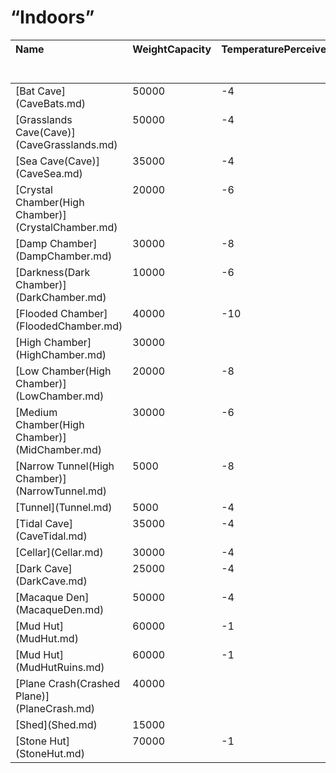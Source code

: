 # “Indoors”  
<table class="table table-bordered" data-toggle="table"  ><thead style=""><tr ><th  style="text-align:left;vertical-align:top;"  >Name</th><th  style="text-align:left;vertical-align:top;"  data-sortable="true"  >WeightCapacity</th><th  style="text-align:left;vertical-align:top;"  data-sortable="true"  >TemperaturePerceived</th><th  style="text-align:left;vertical-align:top;"  data-sortable="true"  >InsulationHeat</th><th  style="text-align:left;vertical-align:top;"  data-sortable="true"  >Comfort</th><th  style="text-align:left;vertical-align:top;"  >Expansion</th><th  style="text-align:left;vertical-align:top;"  >Door</th><th  style="text-align:left;vertical-align:top;"  >Home Sign</th><th  style="text-align:left;vertical-align:top;"  >Sea Trophy</th><th  style="text-align:left;vertical-align:top;"  >Stitched-Hide Floor</th><th  style="text-align:left;vertical-align:top;"  >White Washed Walls</th><th  style="text-align:left;vertical-align:top;"  >Wind Tower</th><th  style="text-align:left;vertical-align:top;"  >Wind Tower</th></tr></thead><tr ><td  style="text-align:left;vertical-align:top;"  >[Bat Cave](CaveBats.md)</td><td  style="text-align:left;vertical-align:top;"  >50000</td><td  style="text-align:left;vertical-align:top;"  >-4</td><td  style="text-align:left;vertical-align:top;"  >3</td><td  style="text-align:left;vertical-align:top;"  >-100</td><td  style="text-align:left;vertical-align:top;"  >❌</td><td  style="text-align:left;vertical-align:top;"  >✅</td><td  style="text-align:left;vertical-align:top;"  >✅</td><td  style="text-align:left;vertical-align:top;"  >✅</td><td  style="text-align:left;vertical-align:top;"  >✅</td><td  style="text-align:left;vertical-align:top;"  >✅</td><td  style="text-align:left;vertical-align:top;"  >❌</td><td  style="text-align:left;vertical-align:top;"  >❌</td></tr><tr ><td  style="text-align:left;vertical-align:top;"  >[Grasslands Cave(Cave)](CaveGrasslands.md)</td><td  style="text-align:left;vertical-align:top;"  >50000</td><td  style="text-align:left;vertical-align:top;"  >-4</td><td  style="text-align:left;vertical-align:top;"  >3</td><td  style="text-align:left;vertical-align:top;"  >-100</td><td  style="text-align:left;vertical-align:top;"  >❌</td><td  style="text-align:left;vertical-align:top;"  >✅</td><td  style="text-align:left;vertical-align:top;"  >✅</td><td  style="text-align:left;vertical-align:top;"  >✅</td><td  style="text-align:left;vertical-align:top;"  >✅</td><td  style="text-align:left;vertical-align:top;"  >✅</td><td  style="text-align:left;vertical-align:top;"  >❌</td><td  style="text-align:left;vertical-align:top;"  >❌</td></tr><tr ><td  style="text-align:left;vertical-align:top;"  >[Sea Cave(Cave)](CaveSea.md)</td><td  style="text-align:left;vertical-align:top;"  >35000</td><td  style="text-align:left;vertical-align:top;"  >-4</td><td  style="text-align:left;vertical-align:top;"  >3</td><td  style="text-align:left;vertical-align:top;"  ></td><td  style="text-align:left;vertical-align:top;"  >❌</td><td  style="text-align:left;vertical-align:top;"  >✅</td><td  style="text-align:left;vertical-align:top;"  >✅</td><td  style="text-align:left;vertical-align:top;"  >✅</td><td  style="text-align:left;vertical-align:top;"  >✅</td><td  style="text-align:left;vertical-align:top;"  >✅</td><td  style="text-align:left;vertical-align:top;"  >❌</td><td  style="text-align:left;vertical-align:top;"  >❌</td></tr><tr ><td  style="text-align:left;vertical-align:top;"  >[Crystal Chamber(High Chamber)](CrystalChamber.md)</td><td  style="text-align:left;vertical-align:top;"  >20000</td><td  style="text-align:left;vertical-align:top;"  >-6</td><td  style="text-align:left;vertical-align:top;"  >6</td><td  style="text-align:left;vertical-align:top;"  ></td><td  style="text-align:left;vertical-align:top;"  >❌</td><td  style="text-align:left;vertical-align:top;"  >❌</td><td  style="text-align:left;vertical-align:top;"  >✅</td><td  style="text-align:left;vertical-align:top;"  >✅</td><td  style="text-align:left;vertical-align:top;"  >✅</td><td  style="text-align:left;vertical-align:top;"  >✅</td><td  style="text-align:left;vertical-align:top;"  >❌</td><td  style="text-align:left;vertical-align:top;"  >❌</td></tr><tr ><td  style="text-align:left;vertical-align:top;"  >[Damp Chamber](DampChamber.md)</td><td  style="text-align:left;vertical-align:top;"  >30000</td><td  style="text-align:left;vertical-align:top;"  >-8</td><td  style="text-align:left;vertical-align:top;"  >6</td><td  style="text-align:left;vertical-align:top;"  >-500</td><td  style="text-align:left;vertical-align:top;"  >❌</td><td  style="text-align:left;vertical-align:top;"  >❌</td><td  style="text-align:left;vertical-align:top;"  >✅</td><td  style="text-align:left;vertical-align:top;"  >✅</td><td  style="text-align:left;vertical-align:top;"  >✅</td><td  style="text-align:left;vertical-align:top;"  >✅</td><td  style="text-align:left;vertical-align:top;"  >❌</td><td  style="text-align:left;vertical-align:top;"  >❌</td></tr><tr ><td  style="text-align:left;vertical-align:top;"  >[Darkness(Dark Chamber)](DarkChamber.md)</td><td  style="text-align:left;vertical-align:top;"  >10000</td><td  style="text-align:left;vertical-align:top;"  >-6</td><td  style="text-align:left;vertical-align:top;"  >6</td><td  style="text-align:left;vertical-align:top;"  ></td><td  style="text-align:left;vertical-align:top;"  >❌</td><td  style="text-align:left;vertical-align:top;"  >✅</td><td  style="text-align:left;vertical-align:top;"  >✅</td><td  style="text-align:left;vertical-align:top;"  >❌</td><td  style="text-align:left;vertical-align:top;"  >✅</td><td  style="text-align:left;vertical-align:top;"  >✅</td><td  style="text-align:left;vertical-align:top;"  >❌</td><td  style="text-align:left;vertical-align:top;"  >❌</td></tr><tr ><td  style="text-align:left;vertical-align:top;"  >[Flooded Chamber](FloodedChamber.md)</td><td  style="text-align:left;vertical-align:top;"  >40000</td><td  style="text-align:left;vertical-align:top;"  >-10</td><td  style="text-align:left;vertical-align:top;"  >6</td><td  style="text-align:left;vertical-align:top;"  >-500</td><td  style="text-align:left;vertical-align:top;"  >❌</td><td  style="text-align:left;vertical-align:top;"  >❌</td><td  style="text-align:left;vertical-align:top;"  >✅</td><td  style="text-align:left;vertical-align:top;"  >✅</td><td  style="text-align:left;vertical-align:top;"  >✅</td><td  style="text-align:left;vertical-align:top;"  >✅</td><td  style="text-align:left;vertical-align:top;"  >❌</td><td  style="text-align:left;vertical-align:top;"  >❌</td></tr><tr ><td  style="text-align:left;vertical-align:top;"  >[High Chamber](HighChamber.md)</td><td  style="text-align:left;vertical-align:top;"  >30000</td><td  style="text-align:left;vertical-align:top;"  ></td><td  style="text-align:left;vertical-align:top;"  >6</td><td  style="text-align:left;vertical-align:top;"  >-500</td><td  style="text-align:left;vertical-align:top;"  >❌</td><td  style="text-align:left;vertical-align:top;"  >❌</td><td  style="text-align:left;vertical-align:top;"  >✅</td><td  style="text-align:left;vertical-align:top;"  >✅</td><td  style="text-align:left;vertical-align:top;"  >✅</td><td  style="text-align:left;vertical-align:top;"  >✅</td><td  style="text-align:left;vertical-align:top;"  >❌</td><td  style="text-align:left;vertical-align:top;"  >❌</td></tr><tr ><td  style="text-align:left;vertical-align:top;"  >[Low Chamber(High Chamber)](LowChamber.md)</td><td  style="text-align:left;vertical-align:top;"  >20000</td><td  style="text-align:left;vertical-align:top;"  >-8</td><td  style="text-align:left;vertical-align:top;"  >6</td><td  style="text-align:left;vertical-align:top;"  >-500</td><td  style="text-align:left;vertical-align:top;"  >❌</td><td  style="text-align:left;vertical-align:top;"  >❌</td><td  style="text-align:left;vertical-align:top;"  >✅</td><td  style="text-align:left;vertical-align:top;"  >✅</td><td  style="text-align:left;vertical-align:top;"  >✅</td><td  style="text-align:left;vertical-align:top;"  >✅</td><td  style="text-align:left;vertical-align:top;"  >❌</td><td  style="text-align:left;vertical-align:top;"  >❌</td></tr><tr ><td  style="text-align:left;vertical-align:top;"  >[Medium Chamber(High Chamber)](MidChamber.md)</td><td  style="text-align:left;vertical-align:top;"  >30000</td><td  style="text-align:left;vertical-align:top;"  >-6</td><td  style="text-align:left;vertical-align:top;"  >6</td><td  style="text-align:left;vertical-align:top;"  >-500</td><td  style="text-align:left;vertical-align:top;"  >❌</td><td  style="text-align:left;vertical-align:top;"  >❌</td><td  style="text-align:left;vertical-align:top;"  >✅</td><td  style="text-align:left;vertical-align:top;"  >✅</td><td  style="text-align:left;vertical-align:top;"  >✅</td><td  style="text-align:left;vertical-align:top;"  >✅</td><td  style="text-align:left;vertical-align:top;"  >❌</td><td  style="text-align:left;vertical-align:top;"  >❌</td></tr><tr ><td  style="text-align:left;vertical-align:top;"  >[Narrow Tunnel(High Chamber)](NarrowTunnel.md)</td><td  style="text-align:left;vertical-align:top;"  >5000</td><td  style="text-align:left;vertical-align:top;"  >-8</td><td  style="text-align:left;vertical-align:top;"  >6</td><td  style="text-align:left;vertical-align:top;"  >-500</td><td  style="text-align:left;vertical-align:top;"  >❌</td><td  style="text-align:left;vertical-align:top;"  >✅</td><td  style="text-align:left;vertical-align:top;"  >✅</td><td  style="text-align:left;vertical-align:top;"  >❌</td><td  style="text-align:left;vertical-align:top;"  >✅</td><td  style="text-align:left;vertical-align:top;"  >✅</td><td  style="text-align:left;vertical-align:top;"  >❌</td><td  style="text-align:left;vertical-align:top;"  >❌</td></tr><tr ><td  style="text-align:left;vertical-align:top;"  >[Tunnel](Tunnel.md)</td><td  style="text-align:left;vertical-align:top;"  >5000</td><td  style="text-align:left;vertical-align:top;"  >-4</td><td  style="text-align:left;vertical-align:top;"  >3</td><td  style="text-align:left;vertical-align:top;"  >-100</td><td  style="text-align:left;vertical-align:top;"  >❌</td><td  style="text-align:left;vertical-align:top;"  >✅</td><td  style="text-align:left;vertical-align:top;"  >✅</td><td  style="text-align:left;vertical-align:top;"  >✅</td><td  style="text-align:left;vertical-align:top;"  >✅</td><td  style="text-align:left;vertical-align:top;"  >✅</td><td  style="text-align:left;vertical-align:top;"  >❌</td><td  style="text-align:left;vertical-align:top;"  >❌</td></tr><tr ><td  style="text-align:left;vertical-align:top;"  >[Tidal Cave](CaveTidal.md)</td><td  style="text-align:left;vertical-align:top;"  >35000</td><td  style="text-align:left;vertical-align:top;"  >-4</td><td  style="text-align:left;vertical-align:top;"  >3</td><td  style="text-align:left;vertical-align:top;"  ></td><td  style="text-align:left;vertical-align:top;"  >❌</td><td  style="text-align:left;vertical-align:top;"  >✅</td><td  style="text-align:left;vertical-align:top;"  >✅</td><td  style="text-align:left;vertical-align:top;"  >✅</td><td  style="text-align:left;vertical-align:top;"  >❌</td><td  style="text-align:left;vertical-align:top;"  >✅</td><td  style="text-align:left;vertical-align:top;"  >❌</td><td  style="text-align:left;vertical-align:top;"  >❌</td></tr><tr ><td  style="text-align:left;vertical-align:top;"  >[Cellar](Cellar.md)</td><td  style="text-align:left;vertical-align:top;"  >30000</td><td  style="text-align:left;vertical-align:top;"  >-4</td><td  style="text-align:left;vertical-align:top;"  >6</td><td  style="text-align:left;vertical-align:top;"  ></td><td  style="text-align:left;vertical-align:top;"  >❌</td><td  style="text-align:left;vertical-align:top;"  >✅</td><td  style="text-align:left;vertical-align:top;"  >✅</td><td  style="text-align:left;vertical-align:top;"  >✅</td><td  style="text-align:left;vertical-align:top;"  >✅</td><td  style="text-align:left;vertical-align:top;"  >✅</td><td  style="text-align:left;vertical-align:top;"  >❌</td><td  style="text-align:left;vertical-align:top;"  >❌</td></tr><tr ><td  style="text-align:left;vertical-align:top;"  >[Dark Cave](DarkCave.md)</td><td  style="text-align:left;vertical-align:top;"  >25000</td><td  style="text-align:left;vertical-align:top;"  >-4</td><td  style="text-align:left;vertical-align:top;"  >3</td><td  style="text-align:left;vertical-align:top;"  ></td><td  style="text-align:left;vertical-align:top;"  >❌</td><td  style="text-align:left;vertical-align:top;"  >✅</td><td  style="text-align:left;vertical-align:top;"  >✅</td><td  style="text-align:left;vertical-align:top;"  >✅</td><td  style="text-align:left;vertical-align:top;"  >✅</td><td  style="text-align:left;vertical-align:top;"  >✅</td><td  style="text-align:left;vertical-align:top;"  >❌</td><td  style="text-align:left;vertical-align:top;"  >❌</td></tr><tr ><td  style="text-align:left;vertical-align:top;"  >[Macaque Den](MacaqueDen.md)</td><td  style="text-align:left;vertical-align:top;"  >50000</td><td  style="text-align:left;vertical-align:top;"  >-4</td><td  style="text-align:left;vertical-align:top;"  >3</td><td  style="text-align:left;vertical-align:top;"  >-100</td><td  style="text-align:left;vertical-align:top;"  >❌</td><td  style="text-align:left;vertical-align:top;"  >✅</td><td  style="text-align:left;vertical-align:top;"  >✅</td><td  style="text-align:left;vertical-align:top;"  >✅</td><td  style="text-align:left;vertical-align:top;"  >✅</td><td  style="text-align:left;vertical-align:top;"  >✅</td><td  style="text-align:left;vertical-align:top;"  >❌</td><td  style="text-align:left;vertical-align:top;"  >❌</td></tr><tr ><td  style="text-align:left;vertical-align:top;"  >[Mud Hut](MudHut.md)</td><td  style="text-align:left;vertical-align:top;"  >60000</td><td  style="text-align:left;vertical-align:top;"  >-1</td><td  style="text-align:left;vertical-align:top;"  >3</td><td  style="text-align:left;vertical-align:top;"  ></td><td  style="text-align:left;vertical-align:top;"  >✅+30000</td><td  style="text-align:left;vertical-align:top;"  >✅</td><td  style="text-align:left;vertical-align:top;"  >✅</td><td  style="text-align:left;vertical-align:top;"  >✅</td><td  style="text-align:left;vertical-align:top;"  >✅</td><td  style="text-align:left;vertical-align:top;"  >✅</td><td  style="text-align:left;vertical-align:top;"  >✅</td><td  style="text-align:left;vertical-align:top;"  >❌</td></tr><tr ><td  style="text-align:left;vertical-align:top;"  >[Mud Hut](MudHutRuins.md)</td><td  style="text-align:left;vertical-align:top;"  >60000</td><td  style="text-align:left;vertical-align:top;"  >-1</td><td  style="text-align:left;vertical-align:top;"  >3</td><td  style="text-align:left;vertical-align:top;"  ></td><td  style="text-align:left;vertical-align:top;"  >✅+30000</td><td  style="text-align:left;vertical-align:top;"  >✅</td><td  style="text-align:left;vertical-align:top;"  >✅</td><td  style="text-align:left;vertical-align:top;"  >✅</td><td  style="text-align:left;vertical-align:top;"  >✅</td><td  style="text-align:left;vertical-align:top;"  >✅</td><td  style="text-align:left;vertical-align:top;"  >❌</td><td  style="text-align:left;vertical-align:top;"  >❌</td></tr><tr ><td  style="text-align:left;vertical-align:top;"  >[Plane Crash(Crashed Plane)](PlaneCrash.md)</td><td  style="text-align:left;vertical-align:top;"  >40000</td><td  style="text-align:left;vertical-align:top;"  ></td><td  style="text-align:left;vertical-align:top;"  >3</td><td  style="text-align:left;vertical-align:top;"  ></td><td  style="text-align:left;vertical-align:top;"  >❌</td><td  style="text-align:left;vertical-align:top;"  >✅</td><td  style="text-align:left;vertical-align:top;"  >✅</td><td  style="text-align:left;vertical-align:top;"  >❌</td><td  style="text-align:left;vertical-align:top;"  >❌</td><td  style="text-align:left;vertical-align:top;"  >❌</td><td  style="text-align:left;vertical-align:top;"  >❌</td><td  style="text-align:left;vertical-align:top;"  >❌</td></tr><tr ><td  style="text-align:left;vertical-align:top;"  >[Shed](Shed.md)</td><td  style="text-align:left;vertical-align:top;"  >15000</td><td  style="text-align:left;vertical-align:top;"  ></td><td  style="text-align:left;vertical-align:top;"  >3</td><td  style="text-align:left;vertical-align:top;"  ></td><td  style="text-align:left;vertical-align:top;"  >✅+10000</td><td  style="text-align:left;vertical-align:top;"  >✅</td><td  style="text-align:left;vertical-align:top;"  >✅</td><td  style="text-align:left;vertical-align:top;"  >✅</td><td  style="text-align:left;vertical-align:top;"  >❌</td><td  style="text-align:left;vertical-align:top;"  >❌</td><td  style="text-align:left;vertical-align:top;"  >❌</td><td  style="text-align:left;vertical-align:top;"  >❌</td></tr><tr ><td  style="text-align:left;vertical-align:top;"  >[Stone Hut](StoneHut.md)</td><td  style="text-align:left;vertical-align:top;"  >70000</td><td  style="text-align:left;vertical-align:top;"  >-1</td><td  style="text-align:left;vertical-align:top;"  >3</td><td  style="text-align:left;vertical-align:top;"  ></td><td  style="text-align:left;vertical-align:top;"  >✅+30000</td><td  style="text-align:left;vertical-align:top;"  >✅</td><td  style="text-align:left;vertical-align:top;"  >✅</td><td  style="text-align:left;vertical-align:top;"  >✅</td><td  style="text-align:left;vertical-align:top;"  >✅</td><td  style="text-align:left;vertical-align:top;"  >✅</td><td  style="text-align:left;vertical-align:top;"  >❌</td><td  style="text-align:left;vertical-align:top;"  >✅</td></tr></tbody></table>  
  


<script>document.title="“Indoors” - Card Survival Wiki";</script>